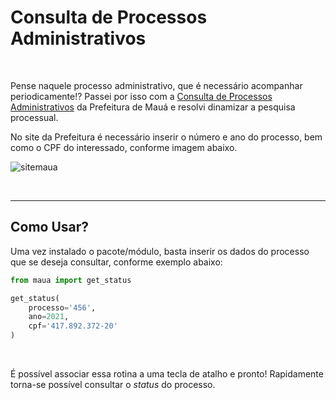 # Consulta de Processos Administrativos

<br>

Pense naquele processo administrativo, que é necessário acompanhar periodicamente!? Passei por isso com a [Consulta de Processos Administrativos](http://www.maua.sp.gov.br/eGoverno/Processo.aspx) da Prefeitura de Mauá e resolvi dinamizar a pesquisa processual.

No site da Prefeitura é necessário inserir o número e ano do processo, bem como o CPF do interessado, conforme imagem abaixo.

![sitemaua](https://i.imgur.com/VKTJkma.png)

<br>

---

## Como Usar?

Uma vez instalado o pacote/módulo, basta inserir os dados do processo que se deseja consultar, conforme exemplo abaixo:

```python
from maua import get_status

get_status(    
    processo='456',
    ano=2021,
    cpf='417.892.372-20'
)
```

<br>

É possível associar essa rotina a uma tecla de atalho e pronto! Rapidamente torna-se possível consultar o _status_ do processo.
